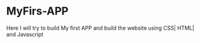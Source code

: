 # MyFirs-APP
Here I will try to build My first APP and build the website using CSS| HTML| and Javascript
